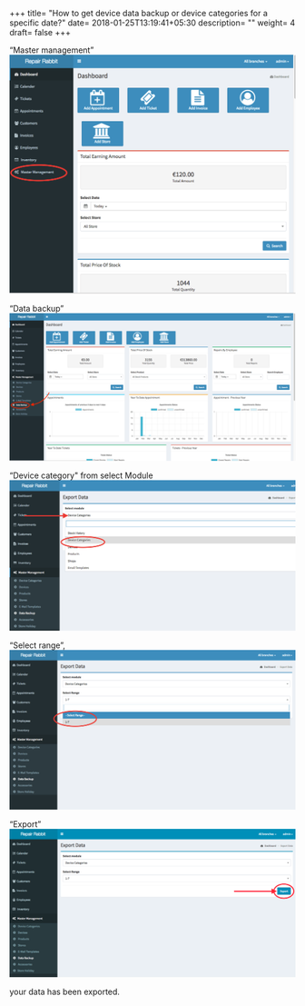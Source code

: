 +++
title= "How to get device data backup or device categories for a specific date?"
date= 2018-01-25T13:19:41+05:30
description= ""
weight= 4
draft= false
+++



“Master management”
![How to get device data backup or device categories for a specific date?](/images/device_and_device_categories/how_will_i_get_device_data_backup_for_device_categories_for_a_specific_date/go_to_master_management.png)

“Data backup”
![How to get device data backup or device categories for a specific date?](/images/device_and_device_categories/how_will_i_get_device_data_backup_for_device_categories_for_a_specific_date/click_data_back_up_edited-min.png)

“Device category" from select Module 
![How to get device data backup or device categories for a specific date?](/images/device_and_device_categories/how_will_i_get_device_data_backup_for_device_categories_for_a_specific_date/select_device_category.png)

“Select range”,
![How to get device data backup or device categories for a specific date?](/images/device_and_device_categories/how_will_i_get_device_data_backup_for_device_categories_for_a_specific_date/select_range.png)

“Export” 
![How to get device data backup or device categories for a specific date?](/images/device_and_device_categories/how_will_i_get_device_data_backup_for_device_categories_for_a_specific_date/click_export.png)

your data has been exported.



